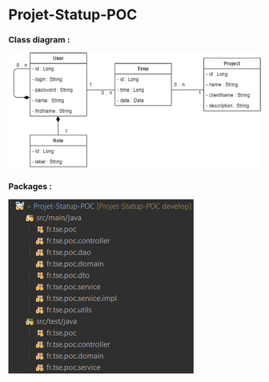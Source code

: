 # Projet-Statup-POC

### Class diagram :
![alt text](https://github.com/ValentinMoreau08/Projet-Statup-POC/blob/develop/Class%20diagram.png)

 
### Packages :
![alt text](https://github.com/ValentinMoreau08/Projet-Statup-POC/blob/develop/Packages.png)
